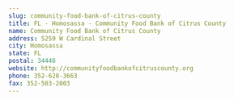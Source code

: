 ```yaml
---
slug: community-food-bank-of-citrus-county
title: FL - Homosassa - Community Food Bank of Citrus County
name: Community Food Bank of Citrus County
address: 5259 W Cardinal Street
city: Homosassa
state: FL
postal: 34446
website: http://communityfoodbankofcitruscounty.org
phone: 352-628-3663
fax: 352-503-2003
---
```

